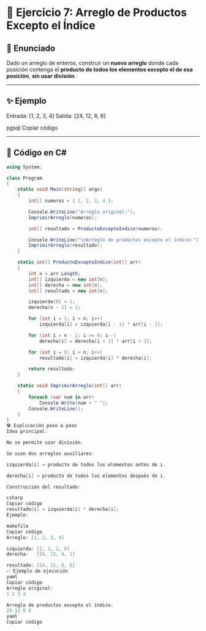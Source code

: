 # 📌 Ejercicio 7: Arreglo de Productos Excepto el Índice

## 📖 Enunciado
Dado un arreglo de enteros, construir un **nuevo arreglo** donde cada posición contenga el **producto de todos los elementos excepto el de esa posición**, **sin usar división**.

---

## ✨ Ejemplo
Entrada: [1, 2, 3, 4]
Salida: [24, 12, 8, 6]

pgsql
Copiar código

---

## 📌 Código en C#
```csharp
using System;

class Program
{
    static void Main(string[] args)
    {
        int[] numeros = { 1, 2, 3, 4 };

        Console.WriteLine("Arreglo original:");
        ImprimirArreglo(numeros);

        int[] resultado = ProductoExceptoIndice(numeros);

        Console.WriteLine("\nArreglo de productos excepto el índice:");
        ImprimirArreglo(resultado);
    }

    static int[] ProductoExceptoIndice(int[] arr)
    {
        int n = arr.Length;
        int[] izquierda = new int[n];
        int[] derecha = new int[n];
        int[] resultado = new int[n];

        izquierda[0] = 1;
        derecha[n - 1] = 1;

        for (int i = 1; i < n; i++)
            izquierda[i] = izquierda[i - 1] * arr[i - 1];

        for (int i = n - 2; i >= 0; i--)
            derecha[i] = derecha[i + 1] * arr[i + 1];

        for (int i = 0; i < n; i++)
            resultado[i] = izquierda[i] * derecha[i];

        return resultado;
    }

    static void ImprimirArreglo(int[] arr)
    {
        foreach (var num in arr)
            Console.Write(num + " ");
        Console.WriteLine();
    }
}
🛠️ Explicación paso a paso
Idea principal:

No se permite usar división.

Se usan dos arreglos auxiliares:

izquierda[i] → producto de todos los elementos antes de i.

derecha[i] → producto de todos los elementos después de i.

Construcción del resultado:

csharp
Copiar código
resultado[i] = izquierda[i] * derecha[i];
Ejemplo:

makefile
Copiar código
Arreglo: [1, 2, 3, 4]

izquierda: [1, 1, 2, 6]
derecha:   [24, 12, 4, 1]

resultado: [24, 12, 8, 6]
✅ Ejemplo de ejecución
yaml
Copiar código
Arreglo original:
1 2 3 4 

Arreglo de productos excepto el índice:
24 12 8 6
yaml
Copiar código
